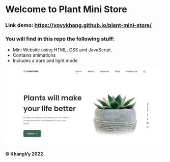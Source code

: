 # Welcome to Plant Mini Store

### Link demo: https://vovykhang.github.io/plant-mini-store/

### You will find in this repo the following stuff:
* Mini Website using HTML, CSS and JavaScript.
* Contains animations
* Includes a dark and light mode

![Source](https://github.com/VoVyKhang/plant-mini-store/blob/main/image/source.jpg)

#### © KhangVy 2022